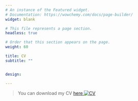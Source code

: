 ```yaml
---
# An instance of the Featured widget.
# Documentation: https://wowchemy.com/docs/page-builder/
widget: blank

# This file represents a page section.
headless: true

# Order that this section appears on the page.
weight: 60

title: CV
subtitle: ""


design:

---
```


> You can download my CV  [ here ](/uploads/cv.pdf) [![CV](logo/cv-logo.png)](/uploads/cv.pdf)
